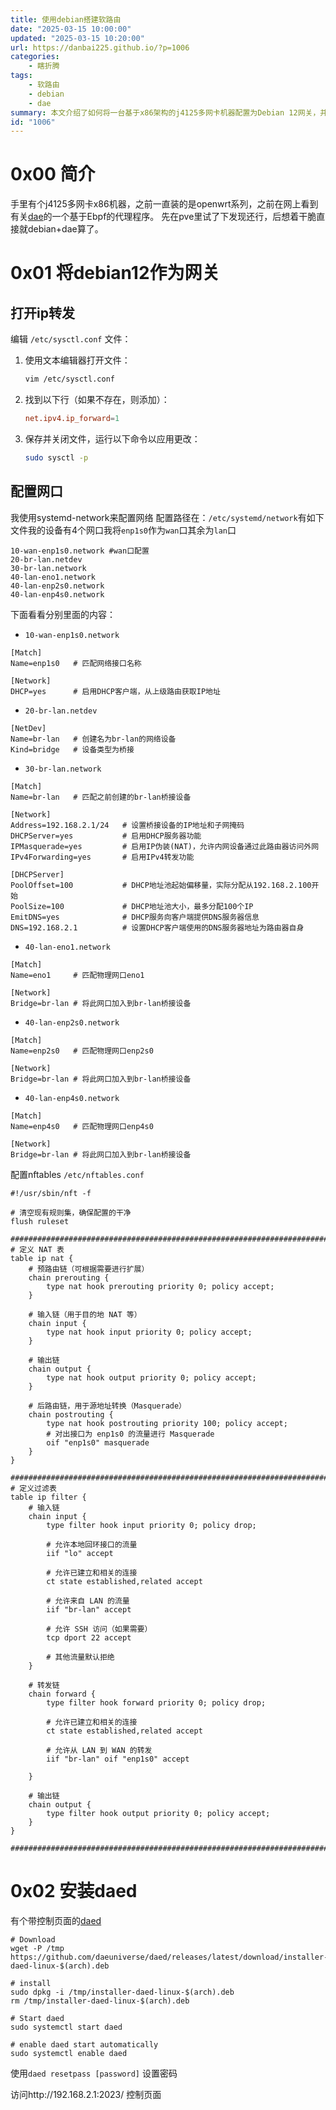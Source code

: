 ```yaml
---
title: 使用debian搭建软路由
date: "2025-03-15 10:00:00"
updated: "2025-03-15 10:20:00"
url: https://danbai225.github.io/?p=1006
categories:
    - 瞎折腾
tags:
    - 软路由
    - debian
    - dae
summary: 本文介绍了如何将一台基于x86架构的j4125多网卡机器配置为Debian 12网关，并安装名为daed的基于eBPF的代理程序。首先，作者开启了IP转发功能并使用systemd-network配置网络接口，将`enp1s0`设置为WAN口，其余网口作为LAN口。接着，配置了NAT和过滤规则的nftables，以便LAN设备能够通过WAN口访问外网。最后，安装了daed并开启其网页控制界面，用户可通过设置密码访问控制页面。
id: "1006"
---
```


# 0x00 简介

手里有个j4125多网卡x86机器，之前一直装的是openwrt系列，之前在网上看到有关[dae](https://github.com/daeuniverse/dae)的一个基于Ebpf的代理程序。
先在pve里试了下发现还行，后想着干脆直接就debian+dae算了。


# 0x01 将debian12作为网关

## 打开ip转发

编辑 `/etc/sysctl.conf` 文件：

1. 使用文本编辑器打开文件：

   ```bash
   vim /etc/sysctl.conf
   ```

2. 找到以下行（如果不存在，则添加）：

   ```conf
   net.ipv4.ip_forward=1
   ```

3. 保存并关闭文件，运行以下命令以应用更改：

   ```bash
   sudo sysctl -p
   ```

## 配置网口

我使用systemd-network来配置网络
配置路径在：`/etc/systemd/network`有如下文件我的设备有4个网口我将`enp1s0`作为`wan`口其余为`lan`口
```
10-wan-enp1s0.network #wan口配置
20-br-lan.netdev
30-br-lan.network
40-lan-eno1.network 
40-lan-enp2s0.network
40-lan-enp4s0.network
```
下面看看分别里面的内容：

- `10-wan-enp1s0.network`
```
[Match]
Name=enp1s0   # 匹配网络接口名称
 
[Network]
DHCP=yes      # 启用DHCP客户端，从上级路由获取IP地址
```

- `20-br-lan.netdev`
```
[NetDev]
Name=br-lan   # 创建名为br-lan的网络设备
Kind=bridge   # 设备类型为桥接
```

- `30-br-lan.network`
```
[Match]
Name=br-lan   # 匹配之前创建的br-lan桥接设备

[Network]
Address=192.168.2.1/24   # 设置桥接设备的IP地址和子网掩码
DHCPServer=yes           # 启用DHCP服务器功能
IPMasquerade=yes         # 启用IP伪装(NAT)，允许内网设备通过此路由器访问外网
IPv4Forwarding=yes       # 启用IPv4转发功能

[DHCPServer]
PoolOffset=100           # DHCP地址池起始偏移量，实际分配从192.168.2.100开始
PoolSize=100             # DHCP地址池大小，最多分配100个IP
EmitDNS=yes              # DHCP服务向客户端提供DNS服务器信息
DNS=192.168.2.1          # 设置DHCP客户端使用的DNS服务器地址为路由器自身
```

- `40-lan-eno1.network`
```
[Match]
Name=eno1     # 匹配物理网口eno1
 
[Network]
Bridge=br-lan # 将此网口加入到br-lan桥接设备
```

- `40-lan-enp2s0.network`
```
[Match]
Name=enp2s0   # 匹配物理网口enp2s0
 
[Network]
Bridge=br-lan # 将此网口加入到br-lan桥接设备
```

- `40-lan-enp4s0.network`
```
[Match]
Name=enp4s0   # 匹配物理网口enp4s0
 
[Network]
Bridge=br-lan # 将此网口加入到br-lan桥接设备
```

配置nftables `/etc/nftables.conf`
```
#!/usr/sbin/nft -f

# 清空现有规则集，确保配置的干净
flush ruleset

###############################################################################
# 定义 NAT 表
table ip nat {
    # 预路由链（可根据需要进行扩展）
    chain prerouting {
        type nat hook prerouting priority 0; policy accept;
    }

    # 输入链（用于目的地 NAT 等）
    chain input {
        type nat hook input priority 0; policy accept;
    }

    # 输出链
    chain output {
        type nat hook output priority 0; policy accept;
    }

    # 后路由链，用于源地址转换（Masquerade）
    chain postrouting {
        type nat hook postrouting priority 100; policy accept;
        # 对出接口为 enp1s0 的流量进行 Masquerade
        oif "enp1s0" masquerade
    }
}

###############################################################################
# 定义过滤表
table ip filter {
    # 输入链
    chain input {
        type filter hook input priority 0; policy drop;

        # 允许本地回环接口的流量
        iif "lo" accept

        # 允许已建立和相关的连接
        ct state established,related accept

        # 允许来自 LAN 的流量
        iif "br-lan" accept

        # 允许 SSH 访问（如果需要）
        tcp dport 22 accept

        # 其他流量默认拒绝
    }

    # 转发链
    chain forward {
        type filter hook forward priority 0; policy drop;

        # 允许已建立和相关的连接
        ct state established,related accept

        # 允许从 LAN 到 WAN 的转发
        iif "br-lan" oif "enp1s0" accept

    }

    # 输出链
    chain output {
        type filter hook output priority 0; policy accept;
    }
}

###############################################################################
```


# 0x02 安装daed

有个带控制页面的[daed](https://github.com/daeuniverse/daed)

```
# Download
wget -P /tmp https://github.com/daeuniverse/daed/releases/latest/download/installer-daed-linux-$(arch).deb

# install
sudo dpkg -i /tmp/installer-daed-linux-$(arch).deb
rm /tmp/installer-daed-linux-$(arch).deb

# Start daed
sudo systemctl start daed

# enable daed start automatically
sudo systemctl enable daed
```

使用`daed resetpass [password]` 设置密码


访问http://192.168.2.1:2023/ 控制页面


